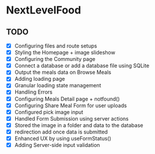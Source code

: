 # NextLevelFood

## TODO

- [x] Configuring files and route setups
- [x] Styling the Homepage + image slideshow
- [x] Configuring the Community page
- [x] Connect a database or add a database file using SQLite
- [x] Output the meals data on Browse Meals
- [x] Adding loading page
- [x] Granular loading state management
- [x] Handling Errors
- [x] Configuring Meals Detail page + notfound()
- [x] Configuring Share Meal Form for user uploads
- [x] Configured pick image input
- [x] Handled Form Submission using server actions
- [x] Stored the image in a folder and data to the database 
- [x] redirection add once data is submitted
- [x] Enhanced UX by using useFormStatus()
- [x] Adding Server-side input validation

